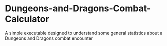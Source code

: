 # Dungeons-and-Dragons-Combat-Calculator
A simple executable designed to understand some general statistics about a Dungeons and Dragons combat encounter
